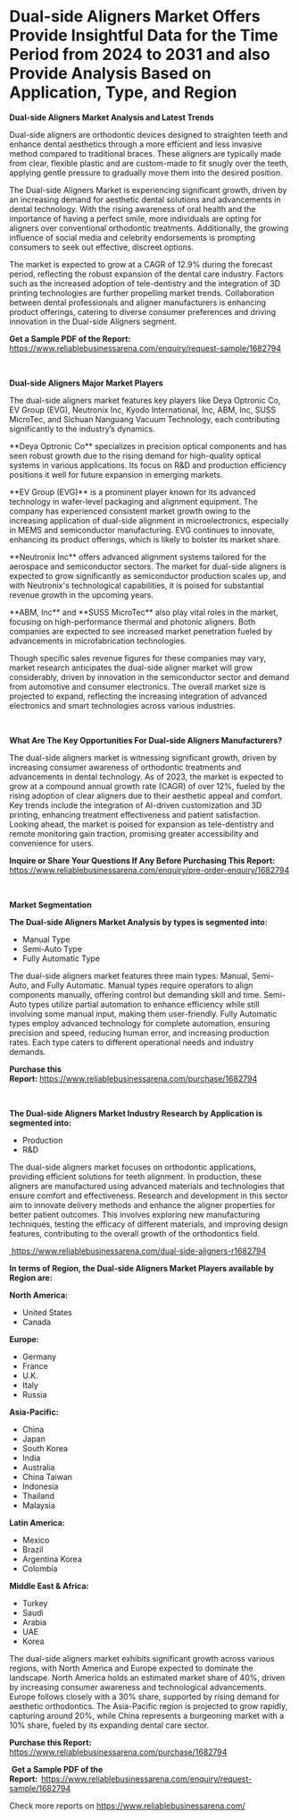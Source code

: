 <p><h1>Dual-side Aligners Market Offers Provide Insightful Data for the Time Period from 2024 to 2031 and also Provide Analysis Based on Application, Type, and Region</h1></p><p><strong>Dual-side Aligners Market Analysis and Latest Trends</strong></p>
<p><p>Dual-side aligners are orthodontic devices designed to straighten teeth and enhance dental aesthetics through a more efficient and less invasive method compared to traditional braces. These aligners are typically made from clear, flexible plastic and are custom-made to fit snugly over the teeth, applying gentle pressure to gradually move them into the desired position. </p><p>The Dual-side Aligners Market is experiencing significant growth, driven by an increasing demand for aesthetic dental solutions and advancements in dental technology. With the rising awareness of oral health and the importance of having a perfect smile, more individuals are opting for aligners over conventional orthodontic treatments. Additionally, the growing influence of social media and celebrity endorsements is prompting consumers to seek out effective, discreet options.</p><p>The market is expected to grow at a CAGR of 12.9% during the forecast period, reflecting the robust expansion of the dental care industry. Factors such as the increased adoption of tele-dentistry and the integration of 3D printing technologies are further propelling market trends. Collaboration between dental professionals and aligner manufacturers is enhancing product offerings, catering to diverse consumer preferences and driving innovation in the Dual-side Aligners segment.</p></p>
<p><strong>Get a Sample PDF of the Report:&nbsp;</strong> <a href="https://www.reliablebusinessarena.com/enquiry/request-sample/1682794?utm_campaign=1892&utm_medium=2&utm_source=Github&utm_content=ia&utm_term=30122024&utm_id=dual-side-aligners">https://www.reliablebusinessarena.com/enquiry/request-sample/1682794</a></p>
<p>&nbsp;</p>
<p><strong>Dual-side Aligners Major Market Players</strong></p>
<p><p>The dual-side aligners market features key players like Deya Optronic Co, EV Group (EVG), Neutronix Inc, Kyodo International, Inc, ABM, Inc, SUSS MicroTec, and Sichuan Nanguang Vacuum Technology, each contributing significantly to the industry’s dynamics. </p><p>**Deya Optronic Co** specializes in precision optical components and has seen robust growth due to the rising demand for high-quality optical systems in various applications. Its focus on R&D and production efficiency positions it well for future expansion in emerging markets.</p><p>**EV Group (EVG)** is a prominent player known for its advanced technology in wafer-level packaging and alignment equipment. The company has experienced consistent market growth owing to the increasing application of dual-side alignment in microelectronics, especially in MEMS and semiconductor manufacturing. EVG continues to innovate, enhancing its product offerings, which is likely to bolster its market share.</p><p>**Neutronix Inc** offers advanced alignment systems tailored for the aerospace and semiconductor sectors. The market for dual-side aligners is expected to grow significantly as semiconductor production scales up, and with Neutronix's technological capabilities, it is poised for substantial revenue growth in the upcoming years.</p><p>**ABM, Inc** and **SUSS MicroTec** also play vital roles in the market, focusing on high-performance thermal and photonic aligners. Both companies are expected to see increased market penetration fueled by advancements in microfabrication technologies.</p><p>Though specific sales revenue figures for these companies may vary, market research anticipates the dual-side aligner market will grow considerably, driven by innovation in the semiconductor sector and demand from automotive and consumer electronics. The overall market size is projected to expand, reflecting the increasing integration of advanced electronics and smart technologies across various industries.</p></p>
<p>&nbsp;</p>
<p><strong>What Are The Key Opportunities For Dual-side Aligners Manufacturers?</strong></p>
<p><p>The dual-side aligners market is witnessing significant growth, driven by increasing consumer awareness of orthodontic treatments and advancements in dental technology. As of 2023, the market is expected to grow at a compound annual growth rate (CAGR) of over 12%, fueled by the rising adoption of clear aligners due to their aesthetic appeal and comfort. Key trends include the integration of AI-driven customization and 3D printing, enhancing treatment effectiveness and patient satisfaction. Looking ahead, the market is poised for expansion as tele-dentistry and remote monitoring gain traction, promising greater accessibility and convenience for users.</p></p>
<p><strong>Inquire or Share Your Questions If Any Before Purchasing This Report:</strong> <a href="https://www.reliablebusinessarena.com/enquiry/pre-order-enquiry/1682794?utm_campaign=1892&utm_medium=2&utm_source=Github&utm_content=ia&utm_term=30122024&utm_id=dual-side-aligners">https://www.reliablebusinessarena.com/enquiry/pre-order-enquiry/1682794</a></p>
<p>&nbsp;</p>
<p><strong>Market Segmentation</strong></p>
<p><strong>The Dual-side Aligners Market Analysis by types is segmented into:</strong></p>
<p><ul><li>Manual Type</li><li>Semi-Auto Type</li><li>Fully Automatic Type</li></ul></p>
<p><p>The dual-side aligners market features three main types: Manual, Semi-Auto, and Fully Automatic. Manual types require operators to align components manually, offering control but demanding skill and time. Semi-Auto types utilize partial automation to enhance efficiency while still involving some manual input, making them user-friendly. Fully Automatic types employ advanced technology for complete automation, ensuring precision and speed, reducing human error, and increasing production rates. Each type caters to different operational needs and industry demands.</p></p>
<p><strong>Purchase this Report:&nbsp;</strong><a href="https://www.reliablebusinessarena.com/purchase/1682794?utm_campaign=1892&utm_medium=2&utm_source=Github&utm_content=ia&utm_term=30122024&utm_id=dual-side-aligners">https://www.reliablebusinessarena.com/purchase/1682794</a></p>
<p>&nbsp;</p>
<p><strong>The Dual-side Aligners Market Industry Research by Application is segmented into:</strong></p>
<p><ul><li>Production</li><li>R&D</li></ul></p>
<p><p>The dual-side aligners market focuses on orthodontic applications, providing efficient solutions for teeth alignment. In production, these aligners are manufactured using advanced materials and technologies that ensure comfort and effectiveness. Research and development in this sector aim to innovate delivery methods and enhance the aligner properties for better patient outcomes. This involves exploring new manufacturing techniques, testing the efficacy of different materials, and improving design features, contributing to the overall growth of the orthodontics field.</p></p>
<p><a href="https://www.reliablebusinessarena.com/dual-side-aligners-r1682794?utm_campaign=1892&utm_medium=2&utm_source=Github&utm_content=ia&utm_term=30122024&utm_id=dual-side-aligners">&nbsp;https://www.reliablebusinessarena.com/dual-side-aligners-r1682794</a></p>
<p><strong>In terms of Region, the Dual-side Aligners Market Players available by Region are:</strong></p>
<p>
    <p> <strong> North America: </strong>
        <ul>
            <li>United States</li>
            <li>Canada</li>
        </ul>
        </p> 
    <p> <strong> Europe: </strong>
        <ul>
            <li>Germany</li>
            <li>France</li>
            <li>U.K.</li>
            <li>Italy</li>
            <li>Russia</li>
        </ul>
        </p> 
    <p> <strong> Asia-Pacific: </strong>
        <ul>
            <li>China</li>
            <li>Japan</li>
            <li>South Korea</li>
            <li>India</li>
            <li>Australia</li>
            <li>China Taiwan</li>
            <li>Indonesia</li>
            <li>Thailand</li>
            <li>Malaysia</li>
        </ul>
        </p> 
    <p> <strong> Latin America: </strong>
        <ul>
            <li>Mexico</li>
            <li>Brazil</li>
            <li>Argentina Korea</li>
            <li>Colombia</li>
        </ul>
        </p> 
    <p> <strong> Middle East & Africa: </strong>
        <ul>
            <li>Turkey</li>
            <li>Saudi</li>
            <li>Arabia</li>
            <li>UAE</li>
            <li>Korea</li>
        </ul>
    </p>
    </p>
<p><p>The dual-side aligners market exhibits significant growth across various regions, with North America and Europe expected to dominate the landscape. North America holds an estimated market share of 40%, driven by increasing consumer awareness and technological advancements. Europe follows closely with a 30% share, supported by rising demand for aesthetic orthodontics. The Asia-Pacific region is projected to grow rapidly, capturing around 20%, while China represents a burgeoning market with a 10% share, fueled by its expanding dental care sector.</p></p>
<p><strong>Purchase this Report: </strong><a href="https://www.reliablebusinessarena.com/purchase/1682794?utm_campaign=1892&utm_medium=2&utm_source=Github&utm_content=ia&utm_term=30122024&utm_id=dual-side-aligners">https://www.reliablebusinessarena.com/purchase/1682794</a></p>
<p>&nbsp;<strong>Get a Sample PDF of the Report:&nbsp;&nbsp;</strong><a href="https://www.reliablebusinessarena.com/enquiry/request-sample/1682794?utm_campaign=1892&utm_medium=2&utm_source=Github&utm_content=ia&utm_term=30122024&utm_id=dual-side-aligners">https://www.reliablebusinessarena.com/enquiry/request-sample/1682794</a></p>
<p><strong></strong></p>
<p>Check more reports on <a href="https://www.reliablebusinessarena.com/?utm_campaign=1892&utm_medium=2&utm_source=Github&utm_content=ia&utm_term=30122024&utm_id=dual-side-aligners">https://www.reliablebusinessarena.com/</a></p>